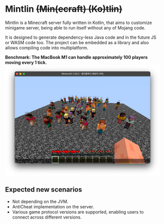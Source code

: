 # Mintlin ~~(Min(ecraft) (Ko)tlin)~~

Mintlin is a Minecraft server fully written in Kotlin,
that aims to customize minigame server, being able to run itself without any of Mojang code.

It is designed to generate dependency-less Java code and in the future JS or WASM code too.
The project can be embedded as a library and also allows compiling code into multiplatform.



**Benchmark: The MacBook M1 can handle approximately 100 players moving every 1 tick.**
![img.png](img.png)


## Expected new scenarios

* Not depending on the JVM.
* AntiCheat implementation on the server.
* Various game protocol versions are supported, enabling users to connect across different versions.
